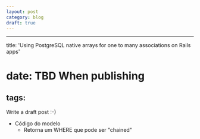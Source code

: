 ```yaml
---
layout: post
category: blog
draft: true
---
```

---
title: 'Using PostgreSQL native arrays for one to many associations on Rails apps'
# date: TBD When publishing
tags:
---

Write a draft post :-)

* Código do modelo
  * Retorna um WHERE que pode ser "chained"
